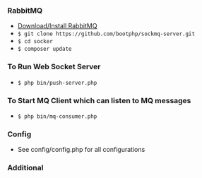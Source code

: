 


### RabbitMQ

- [Download/Install RabbitMQ](http://www.rabbitmq.com/download.html)
- ```$ git clone https://github.com/bootphp/sockmq-server.git ```
- ```$ cd socker```
- ``` $ composer update ```

### To Run Web Socket Server

- ```$ php bin/push-server.php ```

### To Start MQ Client which can listen to MQ messages

- ```$ php bin/mq-consumer.php ```

### Config
- See config/config.php for all configurations


### Additional
